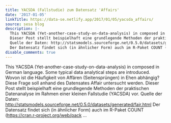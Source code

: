 ```yaml
---
title: YACSDA (Fallstudie) zum Datensatz 'Affairs'
date: '2017-01-05'
linkTitle: https://data-se.netlify.app/2017/01/05/yacsda_affairs/
source: sesa blog
description: |-
  This YACSDA (Yet-another-case-study-on-data-analysis) in composed in German language. Some typical data analytical steps are introduced. Wovon ist die Häufigkeit von Affären (Seitensprüngen) in Ehen abhängig? Diese Frage soll anhand des Datensates Affair untersucht werden.
  Dieser Post stellt beispielhaft eine grundlegende Methoden der praktischen Datenanalyse im Rahmen einer kleinen Fallstudie (YACSDA) vor.
  Quelle der Daten: http://statsmodels.sourceforge.net/0.5.0/datasets/generated/fair.html
  Der Datensatz findet sich (in ähnlicher Form) auch im R-Paket COUNT (https://cran.r-project.org/web/pack ...
disable_comments: true
---
```

This YACSDA (Yet-another-case-study-on-data-analysis) in composed in German language. Some typical data analytical steps are introduced. Wovon ist die Häufigkeit von Affären (Seitensprüngen) in Ehen abhängig? Diese Frage soll anhand des Datensates Affair untersucht werden.
Dieser Post stellt beispielhaft eine grundlegende Methoden der praktischen Datenanalyse im Rahmen einer kleinen Fallstudie (YACSDA) vor.
Quelle der Daten: http://statsmodels.sourceforge.net/0.5.0/datasets/generated/fair.html
Der Datensatz findet sich (in ähnlicher Form) auch im R-Paket COUNT (https://cran.r-project.org/web/pack ...